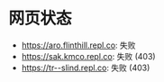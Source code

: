 # 网页状态
- https://aro.flinthill.repl.co: 失败
- https://sak.kmco.repl.co: 失败 (403)
- https://tr--slind.repl.co: 失败 (403)
